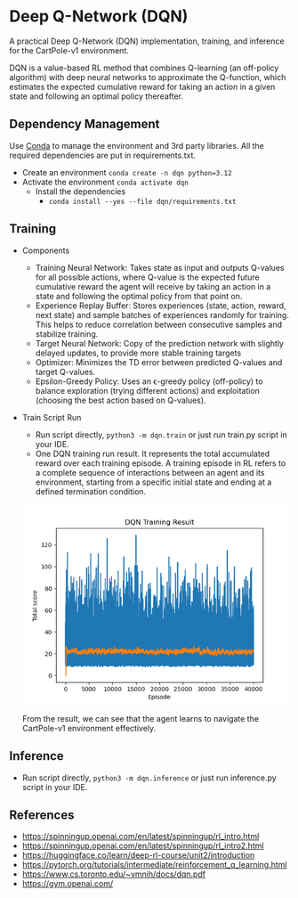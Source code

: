 # Deep Q-Network (DQN)
A practical Deep Q-Network (DQN) implementation, training, and inference for the CartPole-v1 environment.

DQN is a value-based RL method that combines Q-learning (an off-policy algorithm) with deep neural networks to approximate the Q-function, which estimates the expected cumulative reward for taking an action in a given state and following an optimal policy thereafter.

## Dependency Management
Use [Conda](https://docs.conda.io/projects/conda/en/latest/user-guide/getting-started.html) to manage the environment and 3rd party libraries.
All the required dependencies are put in requirements.txt.
* Create an environment `conda create -n dqn python=3.12`
* Activate the environment `conda activate dqn`
  * Install the dependencies 
    * `conda install --yes --file dqn/requirements.txt`

## Training
* Components
  * Training Neural Network: Takes state as input and outputs Q-values for all possible actions, where Q-value is the expected future cumulative reward the agent will receive by taking an action in a state and following the optimal policy from that point on. 
  * Experience Replay Buffer: Stores experiences (state, action, reward, next state) and sample batches of experiences randomly for training. This helps to reduce correlation between consecutive samples and stabilize training. 
  * Target Neural Network: Copy of the prediction network with slightly delayed updates, to provide more stable training targets
  * Optimizer: Minimizes the TD error between predicted Q-values and target Q-values.
  * Epsilon-Greedy Policy: Uses an ϵ-greedy policy (off-policy) to balance exploration (trying different actions) and exploitation (choosing the best action based on Q-values). 

* Train Script Run
  * Run script directly, `python3 -m dqn.train` or just run train.py script in your IDE.
  * One DQN training run result. It represents the total accumulated reward over each training episode. 
  A training episode in RL refers to a complete sequence of interactions between an agent and its environment, starting from a specific initial state and ending at a defined termination condition.   
  
  ![One training run result](./dqn_train_result.png)

  From the result, we can see that the agent learns to navigate the CartPole-v1 environment effectively.

## Inference
* Run script directly, `python3 -m dqn.inference` or just run inference.py script in your IDE.

## References
* https://spinningup.openai.com/en/latest/spinningup/rl_intro.html
* https://spinningup.openai.com/en/latest/spinningup/rl_intro2.html
* https://huggingface.co/learn/deep-rl-course/unit2/introduction
* https://pytorch.org/tutorials/intermediate/reinforcement_q_learning.html
* https://www.cs.toronto.edu/~vmnih/docs/dqn.pdf
* https://gym.openai.com/
